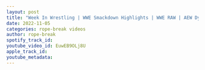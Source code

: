 ```yaml
---
layout: post
title: "Week In Wrestling | WWE Smackdown Highlights | WWE RAW | AEW Dynamite"
date: 2022-11-05
categories: rope-break videos
author: rope-break
spotify_track_id: 
youtube_video_id: EuwEB9OLj8U
apple_track_id: 
youtube_metadata: 
---
```

